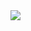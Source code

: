 <img src="https://github.com/Abiji-2020/DSA-Cracker/assets/145255212/8f0cab69-aa0e-4b13-b535-8de790db7bf7">
